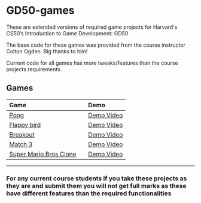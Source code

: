 # GD50-games

These are extended versions of required game projects for Harvard's CS50’s Introduction to Game Development: GD50

The base code for these games was provided from the course instructor Colton Ogden. Big thanks to him!

Current code for all games has more tweaks/features than the course projects requirements.

## Games

| Game                                          |     | Demo                                       |
| :-------------------------------------------- | :-: | :----------------------------------------- |
| [Pong](./Pong)                                |     | [Demo Video](https://youtu.be/up_uI_EeBPk) |
| [Flappy bird](./Flappy-Bird)                  |     | [Demo Video](https://youtu.be/NByQs1kS4fA) |
| [Breakout](./Breakout)                        |     | [Demo Video](https://youtu.be/vA0I8rq11wQ) |
| [Match 3](./Match-3)                          |     | [Demo Video](https://youtu.be/sBGZ2Ft58BM) |
| [Super Mario Bros Clone](./Super-mario-clone) |     | [Demo Video](https://youtu.be/lNtlU79pO-M) |

---

### **For any current course students if you take these projects as they are and submit them you will not get full marks as these have different features than the required functionalities**
